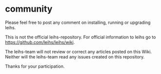 # community

Please feel free to post any comment on installing, running or upgrading leihs.

This is not the official leihs-repository. For official information to leihs go to https://github.com/leihs/leihs/wiki.

The leihs-team will not review or correct any articles posted on this Wiki. Neither will the leihs-team read any issues created on this repository.

Thanks for your participation. 
